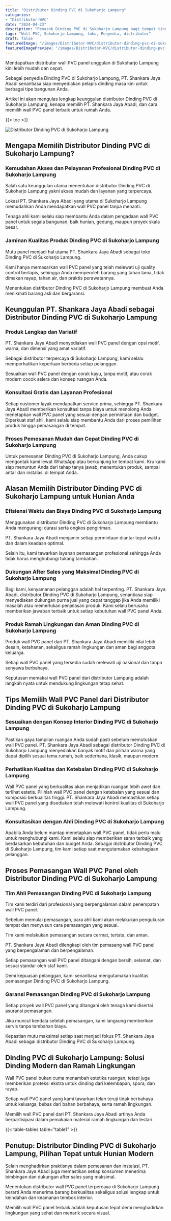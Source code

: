 ```yaml
---
title: "Distributor Dinding PVC di Sukoharjo Lampung"
categories:
- "Distributor-WVC"
date: "2024-04-23"
description: "Pemasok Dinding PVC di Sukoharjo Lampung bagi tempat tinggal, perkantoran, serta gerai. Material terbaik, variasi motif, warna elegan, beserta layanan pemasangan ditangani oleh tim profesional dan garansi resmi!|Jasa distribusi Dinding PVC di Sukoharjo Lampung untuk kebutuhan tempat tinggal, office, atau ritel, dengan produk unggulan dan penempatan oleh tenaga ahli ahli serta garansi resmi.|Solusi Dinding PVC di Sukoharjo Lampung yang terbukti untuk tempat tinggal, office, serta gerai, dengan panel terbaik dan penempatan oleh tenaga ahli ahli dan garansi resmi.|Penyediaan Dinding PVC di Sukoharjo Lampung bagi hunian, perkantoran, dan gerai, dengan panel terbaik dan instalasi dikerjakan oleh tenaga ahli ahli, dilengkapi beserta jaminan resmi.}"
tags: "Wall PVC, Sukoharjo Lampung, toko, Penyedia, distributor"
draft: false
featuredImage: "/images/Distributor-WVC/distributor-dinding-pvc-di-sukoharjo-lampung.png"
featuredImagePreview: "/images/Distributor-WVC/distributor-dinding-pvc-di-sukoharjo-lampung.png"
---
```


Mendapatkan distributor wall PVC panel unggulan di Sukoharjo Lampung kini lebih mudah dan cepat.

Sebagai penyedia Dinding PVC di Sukoharjo Lampung, PT. Shankara Jaya Abadi senantiasa siap menyediakan pelapis dinding masa kini untuk berbagai tipe bangunan Anda.

Artikel ini akan mengulas lengkap keunggulan distributor Dinding PVC di Sukoharjo Lampung, kenapa memilih PT. Shankara Jaya Abadi, dan cara memilih wall PVC panel terbaik untuk rumah Anda.

{{< toc >}}

![Distributor Dinding PVC di Sukoharjo Lampung](/images/Distributor-WVC/Distributor-Dinding-PVC-di-Sukoharjo-Lampung.png)

## Mengapa Memilih Distributor Dinding PVC di Sukoharjo Lampung?

### Kemudahan Akses dan Pelayanan Profesional Dinding PVC di Sukoharjo Lampung

Salah satu keunggulan utama menentukan distributor Dinding PVC di Sukoharjo Lampung yakni akses mudah dan layanan yang terpercaya.

Lokasi PT. Shankara Jaya Abadi yang utama di Sukoharjo Lampung memudahkan Anda mendapatkan wall PVC panel tanpa menanti.

Tenaga ahli kami selalu siap membantu Anda dalam pengadaan wall PVC panel untuk segala bangunan, baik hunian, gedung, maupun proyek skala besar.

### Jaminan Kualitas Produk Dinding PVC di Sukoharjo Lampung

Mutu panel menjadi hal utama PT. Shankara Jaya Abadi sebagai toko Dinding PVC di Sukoharjo Lampung.

Kami hanya memasarkan wall PVC panel yang telah melewati uji quality control berlapis, sehingga Anda memperoleh barang yang tahan lama, tidak dimakan rayap, tahan air, dan praktis perawatannya.

Menentukan distributor Dinding PVC di Sukoharjo Lampung membuat Anda menikmati barang asli dan bergaransi.

## Keunggulan PT. Shankara Jaya Abadi sebagai Distributor Dinding PVC di Sukoharjo Lampung

### Produk Lengkap dan Variatif

PT. Shankara Jaya Abadi menyediakan wall PVC panel dengan opsi motif, warna, dan dimensi yang amat variatif.

Sebagai distributor terpercaya di Sukoharjo Lampung, kami selalu memperhatikan keperluan berbeda setiap pelanggan.

Sesuaikan wall PVC panel dengan corak kayu, tanpa motif, atau corak modern cocok selera dan konsep ruangan Anda.

### Konsultasi Gratis dan Layanan Profesional

Setiap customer layak mendapatkan service prima, sehingga PT. Shankara Jaya Abadi memberikan konsultasi tanpa biaya untuk menolong Anda menetapkan wall PVC panel yang sesuai dengan permintaan dan budget. Diperkuat staf ahli, kami selalu siap membantu Anda dari proses pemilihan produk hingga pemasangan di tempat.

### Proses Pemesanan Mudah dan Cepat Dinding PVC di Sukoharjo Lampung

Untuk pemesanan Dinding PVC di Sukoharjo Lampung, Anda cukup mengontak kami lewat WhatsApp atau berkunjung ke tempat kami. Kru kami siap menuntun Anda dari tahap tanya jawab, menentukan produk, sampai antar dan instalasi di tempat Anda.

## Alasan Memilih Distributor Dinding PVC di Sukoharjo Lampung untuk Hunian Anda

### Efisiensi Waktu dan Biaya Dinding PVC di Sukoharjo Lampung

Menggunakan distributor Dinding PVC di Sukoharjo Lampung membantu Anda mengurangi durasi serta ongkos pengiriman.

PT. Shankara Jaya Abadi menjamin setiap permintaan diantar tepat waktu dan dalam keadaan optimal.

Selain itu, kami tawarkan layanan pemasangan profesional sehingga Anda tidak harus menghubungi tukang tambahan.

### Dukungan After Sales yang Maksimal Dinding PVC di Sukoharjo Lampung

Bagi kami, kenyamanan pelanggan adalah hal terpenting. PT. Shankara Jaya Abadi, distributor Dinding PVC di Sukoharjo Lampung, senantiasa siap menyediakan dukungan purna jual yang cepat tanggap jika Anda memiliki masalah atau memerlukan penjelasan produk. Kami selalu berusaha memberikan jawaban terbaik untuk setiap kebutuhan wall PVC panel Anda.

### Produk Ramah Lingkungan dan Aman Dinding PVC di Sukoharjo Lampung

Produk wall PVC panel dari PT. Shankara Jaya Abadi memiliki nilai lebih desain, ketahanan, sekaligus ramah lingkungan dan aman bagi anggota keluarga.

Setiap wall PVC panel yang tersedia sudah melewati uji nasional dan tanpa senyawa berbahaya.

Keputusan memakai wall PVC panel dari distributor Lampung adalah langkah nyata untuk mendukung lingkungan tetap sehat.

## Tips Memilih Wall PVC Panel dari Distributor Dinding PVC di Sukoharjo Lampung

### Sesuaikan dengan Konsep Interior Dinding PVC di Sukoharjo Lampung

Pastikan gaya tampilan ruangan Anda sudah pasti sebelum memutuskan wall PVC panel. PT. Shankara Jaya Abadi sebagai distributor Dinding PVC di Sukoharjo Lampung menyediakan banyak motif dan pilihan warna yang dapat dipilih sesuai tema rumah, baik sederhana, klasik, maupun modern.

### Perhatikan Kualitas dan Ketebalan Dinding PVC di Sukoharjo Lampung

Wall PVC panel yang berkualitas akan menjadikan ruangan lebih awet dan terlihat estetis. Pilihlah wall PVC panel dengan ketebalan yang sesuai dan komposisi berkualitas tinggi. PT. Shankara Jaya Abadi memastikan setiap wall PVC panel yang disediakan telah melewati kontrol kualitas di Sukoharjo Lampung.

### Konsultasikan dengan Ahli Dinding PVC di Sukoharjo Lampung

Apabila Anda belum mantap menetapkan wall PVC panel, tidak perlu malu untuk menghubungi kami. Kami selalu siap memberikan saran terbaik yang berdasarkan kebutuhan dan budget Anda. Sebagai distributor Dinding PVC di Sukoharjo Lampung, tim kami setiap saat mengutamakan kebahagiaan pelanggan.

## Proses Pemasangan Wall PVC Panel oleh Distributor Dinding PVC di Sukoharjo Lampung

### Tim Ahli Pemasangan Dinding PVC di Sukoharjo Lampung

Tim kami terdiri dari profesional yang berpengalaman dalam penempatan wall PVC panel.

Sebelum memulai pemasangan, para ahli kami akan melakukan pengukuran tempat dan menyusun cara pemasangan yang sesuai.

Tim kami melakukan pemasangan secara cermat, tertata, dan aman.

PT. Shankara Jaya Abadi dilengkapi oleh tim pemasang wall PVC panel yang berpengalaman dan berpengalaman.

Setiap pemasangan wall PVC panel ditangani dengan bersih, selamat, dan sesuai standar oleh staf kami.

Demi kepuasan pelanggan, kami senantiasa mengutamakan kualitas pemasangan Dinding PVC di Sukoharjo Lampung.

### Garansi Pemasangan Dinding PVC di Sukoharjo Lampung

Setiap proyek wall PVC panel yang ditangani oleh tenaga kami disertai asuransi pemasangan.

Jika muncul kendala setelah pemasangan, kami langsung memberikan servis tanpa tambahan biaya.

Kepastian mutu maksimal setiap saat menjadi fokus PT. Shankara Jaya Abadi sebagai distributor Dinding PVC di Sukoharjo Lampung.

## Dinding PVC di Sukoharjo Lampung: Solusi Dinding Modern dan Ramah Lingkungan

Wall PVC panel bukan cuma menambah estetika ruangan, tetapi juga memberikan proteksi ekstra untuk dinding dari kelembapan, spora, dan rayap.

Setiap wall PVC panel yang kami tawarkan telah teruji tidak berbahaya untuk keluarga, bebas dari bahan berbahaya, serta ramah lingkungan.

Memilih wall PVC panel dari PT. Shankara Jaya Abadi artinya Anda berpartisipasi dalam pemakaian material ramah lingkungan dan lestari.

{{< table-tables table="table1" >}}

## Penutup: Distributor Dinding PVC di Sukoharjo Lampung, Pilihan Tepat untuk Hunian Modern

Selain menghadirkan praktisnya dalam pemesanan dan instalasi, PT. Shankara Jaya Abadi juga memastikan setiap konsumen menerima bimbingan dan dukungan after sales yang maksimal.

Menentukan distributor wall PVC panel terpercaya di Sukoharjo Lampung berarti Anda menerima barang berkualitas sekaligus solusi lengkap untuk keindahan dan keamanan tembok interior.

Memilih wall PVC panel terbaik adalah keputusan tepat demi menghadirkan lingkungan yang sehat dan menarik secara visual.
